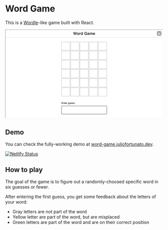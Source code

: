 # Word Game

This is a [Wordle](https://www.nytimes.com/games/wordle/index.html)-like game
built with React.

![Demo showing the word game](docs/word-game-demo.gif)

## Demo

You can check the fully-working demo at [word-game.juliofortunato.dev](https://word-game.juliofortunato.dev).

[![Netlify Status](https://api.netlify.com/api/v1/badges/7c32844f-c0ff-4182-bf11-07a13e64fb9a/deploy-status)](https://app.netlify.com/sites/effervescent-swan-26ecf2/deploys)

## How to play
The goal of the game is to figure out a randomly-choosed specific word in six 
guesses or fewer.

After entering the first guess, you get some feedback about 
the letters of your word:

- Gray letters are not part of the word
- Yellow letter are part of the word, but are misplaced
- Green letters are part of the word and are on their correct position
